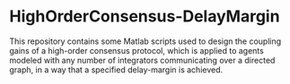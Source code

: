 # HighOrderConsensus-DelayMargin
This repository contains some Matlab scripts used to design the coupling gains of a high-order consensus protocol, which is applied to agents modeled with any number of integrators communicating over a directed graph, in a way that a specified delay-margin is achieved.
